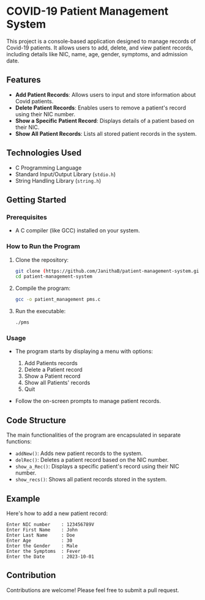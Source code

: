 
# COVID-19 Patient Management System

This project is a console-based application designed to manage records of Covid-19 patients. It allows users to add, delete, and view patient records, including details like NIC, name, age, gender, symptoms, and admission date.

## Features

- **Add Patient Records**: Allows users to input and store information about Covid patients.
- **Delete Patient Records**: Enables users to remove a patient's record using their NIC number.
- **Show a Specific Patient Record**: Displays details of a patient based on their NIC.
- **Show All Patient Records**: Lists all stored patient records in the system.

## Technologies Used

- C Programming Language
- Standard Input/Output Library (`stdio.h`)
- String Handling Library (`string.h`)

## Getting Started

### Prerequisites

- A C compiler (like GCC) installed on your system.

### How to Run the Program

1. Clone the repository:
   ```bash
   git clone (https://github.com/JanithaB/patient-management-system.git)
   cd patient-management-system
   ```

2. Compile the program:
   ```bash
   gcc -o patient_management pms.c
   ```

3. Run the executable:
   ```bash
   ./pms
   ```

### Usage

- The program starts by displaying a menu with options:
  1. Add Patients records
  2. Delete a Patient record
  3. Show a Patient record
  4. Show all Patients' records
  0. Quit

- Follow the on-screen prompts to manage patient records.

## Code Structure

The main functionalities of the program are encapsulated in separate functions:

- `addNew()`: Adds new patient records to the system.
- `delRec()`: Deletes a patient record based on the NIC number.
- `show_a_Rec()`: Displays a specific patient's record using their NIC number.
- `show_recs()`: Shows all patient records stored in the system.

## Example

Here's how to add a new patient record:

```
Enter NIC number    : 123456789V
Enter First Name    : John
Enter Last Name     : Doe
Enter Age           : 30
Enter the Gender    : Male
Enter the Symptoms  : Fever
Enter the Date      : 2023-10-01
```

## Contribution

Contributions are welcome! Please feel free to submit a pull request.


